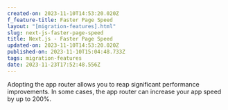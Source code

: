 ```yaml
---
created-on: 2023-11-10T14:53:20.020Z
f_feature-title: Faster Page Speed
layout: "[migration-features].html"
slug: next-js-faster-page-speed
title: Next.js - Faster Page Speed
updated-on: 2023-11-10T14:53:20.020Z
published-on: 2023-11-10T15:04:48.733Z
tags: migration-features
date: 2023-11-23T17:52:48.556Z
---
```

Adopting the app router allows you to reap significant performance improvements. In some cases, the app router can increase your app speed by up to 200%.